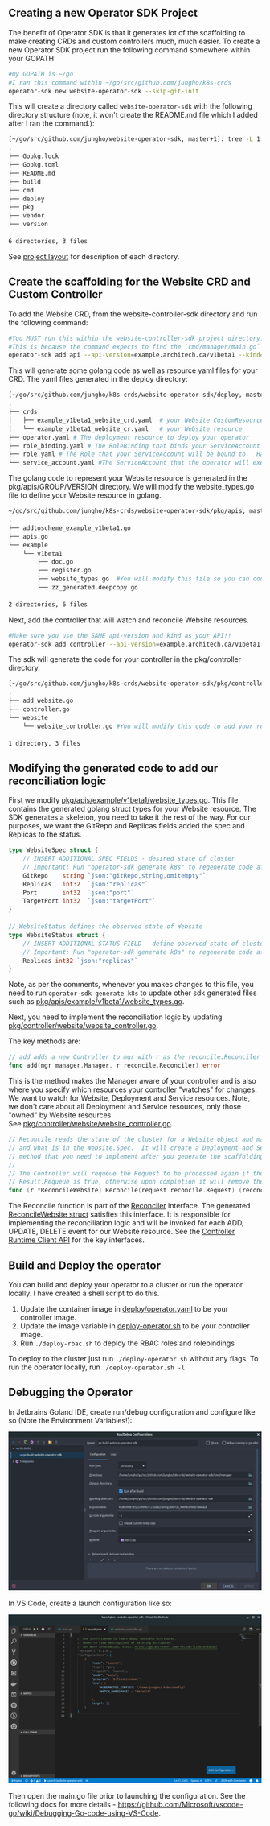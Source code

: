 ## Creating a new Operator SDK Project

The benefit of Operator SDK is that it generates lot of the scaffolding to make creating CRDs and custom controllers much, much easier.  To create a new Operator SDK project run the following command somewhere within your GOPATH:

```sh
#my GOPATH is ~/go
#I ran this command within ~/go/src/github.com/jungho/k8s-crds
operator-sdk new website-operator-sdk --skip-git-init
```

This will create a directory called `website-operator-sdk` with the following directory structure (note, it won't create the README.md file which I added after I ran the command.):

```sh
[~/go/src/github.com/jungho/website-operator-sdk, master+1]: tree -L 1
.
├── Gopkg.lock
├── Gopkg.toml
├── README.md
├── build
├── cmd
├── deploy
├── pkg
├── vendor
└── version

6 directories, 3 files
```

See [project layout](https://github.com/operator-framework/operator-sdk/blob/master/doc/project_layout.md) for description of each directory.

## Create the scaffolding for the Website CRD and Custom Controller

To add the Website CRD, from the website-controller-sdk directory and run the following command:

```sh
#You MUST run this within the website-controller-sdk project directory.  Otherwise it will fail.  
#This is because the command expects to find the `cmd/manager/main.go` file. 
operator-sdk add api --api-version=example.architech.ca/v1beta1 --kind=Website
```

This will generate some golang code as well as resource yaml files for your CRD.  The yaml files generated in the deploy directory:

```sh
[~/go/src/github.com/jungho/k8s-crds/website-operator-sdk/deploy, master]: tree -L 2
.
├── crds
│   ├── example_v1beta1_website_crd.yaml  # your Website CustomResourceDefinition
│   └── example_v1beta1_website_cr.yaml   # your Website resource
├── operator.yaml # The deployment resource to deploy your operator
├── role_binding.yaml # The RoleBinding that binds your ServiceAccount to the Role 
├── role.yaml # The Role that your ServiceAccount will be bound to.  Has the necessary permissions to access the apiserver.
└── service_account.yaml #The ServiceAccount that the operator will execute as
```

The golang code to represent your Website resource is generated in the pkg/apis/GROUP/VERSION directory.  We will modify the website_types.go file to define your Website resource in golang.

```sh
~/go/src/github.com/jungho/k8s-crds/website-operator-sdk/pkg/apis, master+1]: tree -L 3
.
├── addtoscheme_example_v1beta1.go
├── apis.go
└── example
    └── v1beta1
        ├── doc.go
        ├── register.go
        ├── website_types.go  #You will modify this file so you can consume your Website resource in golang
        └── zz_generated.deepcopy.go

2 directories, 6 files
```

Next, add the controller that will watch and reconcile Website resources.  

```sh
#Make sure you use the SAME api-version and kind as your API!!
operator-sdk add controller --api-version=example.architech.ca/v1beta1 --kind=Website
```

The sdk will generate the code for your controller in the pkg/controller directory.

```sh
[~/go/src/github.com/jungho/k8s-crds/website-operator-sdk/pkg/controller, master+1]: tree -L 2
.
├── add_website.go
├── controller.go
└── website
    └── website_controller.go #You will modify this code to add your reconciliation logic.

1 directory, 3 files
```
## Modifying the generated code to add our reconciliation logic 

First we modify [pkg/apis/example/v1beta1/website_types.go](./pkg/apis/example/v1beta1/website_types.go). This file contains the generated golang struct types for your Website resource. The SDK generates a skeleton, you need to take it the rest of the way.  For our purposes, we want the GitRepo and Replicas fields added the spec and Replicas to the status.

```go
type WebsiteSpec struct {
	// INSERT ADDITIONAL SPEC FIELDS - desired state of cluster
	// Important: Run "operator-sdk generate k8s" to regenerate code after modifying this file
	GitRepo    string `json:"gitRepo,string,omitempty"`
	Replicas   int32  `json:"replicas"`
	Port       int32  `json:"port"`
	TargetPort int32  `json:"targetPort"`
}

// WebsiteStatus defines the observed state of Website
type WebsiteStatus struct {
	// INSERT ADDITIONAL STATUS FIELD - define observed state of cluster
	// Important: Run "operator-sdk generate k8s" to regenerate code after modifying this file
	Replicas int32 `json:"replicas"`
}
```
 Note, as per the comments, whenever you makes changes to this file, you need to run `operator-sdk generate k8s` to update other sdk generated files such as 
[pkg/apis/example/v1beta1/website_types.go](./pkg/apis/example/v1beta1/zz_generated.deepcopy.go).

Next, you need to implement the reconciliation logic by updating [pkg/controller/website/website_controller.go](./pkg/controller/website/website_controller.go).

The key methods are:

```go
// add adds a new Controller to mgr with r as the reconcile.Reconciler
func add(mgr manager.Manager, r reconcile.Reconciler) error 
```
This is the method makes the Manager aware of your controller and is also where you specify which resources
your controller "watches" for changes.  We want to watch for Website, Deployment and Service resources.  Note, we don't
care about all Deployment and Service resources, only those "owned" by Website resources.  
See [pkg/controller/website/website_controller.go](./pkg/controller/website/website_controller.go).

```go
// Reconcile reads the state of the cluster for a Website object and makes changes based on the state read
// and what is in the Website.Spec.  It will create a Deployment and Service if they do not exist.  This is the key
// method that you need to implement after you generate the scaffolding.
//
// The Controller will requeue the Request to be processed again if the returned error is non-nil or
// Result.Requeue is true, otherwise upon completion it will remove the work from the queue.
func (r *ReconcileWebsite) Reconcile(request reconcile.Request) (reconcile.Result, error) 
```

The Reconcile function is part of the [Reconciler](https://github.com/jungho/k8s-crds/blob/master/website-operator-sdk/vendor/sigs.k8s.io/controller-runtime/pkg/reconcile/reconcile.go#L79:6) interface. The generated [ReconcileWebsite struct](https://github.com/jungho/k8s-crds/blob/master/website-operator-sdk/pkg/controller/website/website_controller.go#L83:6) satisfies this interface.  It is responsible for implementing the reconciliation logic and will be invoked for each ADD, UPDATE, DELETE event for our Website resource.  See the [Controller Runtime Client API](https://github.com/operator-framework/operator-sdk/blob/master/doc/user/client.md) for the key interfaces.

## Build and Deploy the operator

You can build and deploy your operator to a cluster or run the operator locally.  I have created a shell script to do this.

1. Update the container image in [deploy/operator.yaml](./deploy/operator.yaml) to be your controller image.
2. Update the image variable in [deploy-operator.sh](./deploy-operator.sh) to be your controller image.
3. Run `./deploy-rbac.sh` to deploy the RBAC roles and rolebindings

To deploy to the cluster just run `./deploy-operator.sh` without any flags.
To run the operator locally, run `./deploy-operator.sh -l` 

## Debugging the Operator

In Jetbrains Goland IDE, create run/debug configuration and configure like so (Note the Environment Variables!):

![Run/Debug Configuration for Golang](./goland-debug-config.png)

In VS Code, create a launch configuration like so:

![VSCode Debug Launch Configuration](./debug-go-vscode.png)

Then open the main.go file prior to launching the configuration.  See the following docs for more details - https://github.com/Microsoft/vscode-go/wiki/Debugging-Go-code-using-VS-Code.